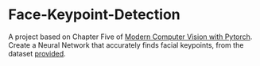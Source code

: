 # Face-Keypoint-Detection
A project based on Chapter Five of [Modern Computer Vision with Pytorch]. Create a Neural Network that accurately finds facial keypoints, from the dataset [provided].




[Modern Computer Vision with Pytorch]: https://www.oreilly.com/library/view/modern-computer-vision/9781839213472/
[provided]: https://github.com/udacity/P1_Facial_Keypoints
